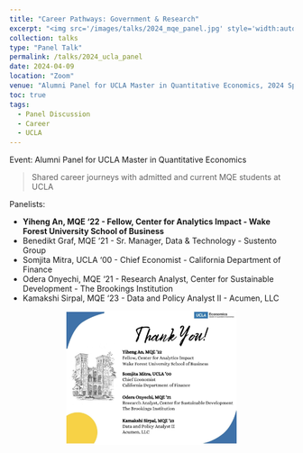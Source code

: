 ```yaml
---
title: "Career Pathways: Government & Research"
excerpt: "<img src='/images/talks/2024_mqe_panel.jpg' style='width:auto; height:auto;'>"
collection: talks
type: "Panel Talk"
permalink: /talks/2024_ucla_panel
date: 2024-04-09
location: "Zoom"
venue: "Alumni Panel for UCLA Master in Quantitative Economics, 2024 Spring"
toc: true
tags:
  - Panel Discussion
  - Career
  - UCLA
---
```


Event: Alumni Panel for UCLA Master in Quantitative Economics
> Shared career journeys with admitted and current MQE students at UCLA

Panelists:
- **Yiheng An, MQE ‘22 - Fellow, Center for Analytics Impact - Wake Forest University School of Business**
- Benedikt Graf, MQE ‘21 - Sr. Manager, Data & Technology - Sustento Group
- Somjita Mitra, UCLA ‘00 - Chief Economist - California Department of Finance
- Odera Onyechi, MQE ‘21 - Research Analyst, Center for Sustainable Development - The Brookings Institution
- Kamakshi Sirpal, MQE ‘23 - Data and Policy Analyst II - Acumen, LLC


<div align="center">
  <img src='/images/talks/2024_mqe_panel.jpg' style='width:60%;' >
</div>
